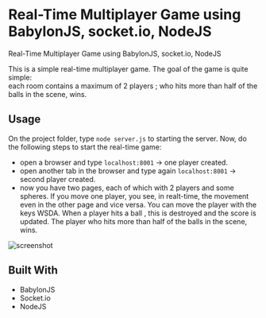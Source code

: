 # Real-Time Multiplayer Game using BabylonJS, socket.io, NodeJS
Real-Time Multiplayer Game using BabylonJS, socket.io, NodeJS      

This is a simple real-time multiplayer game. The goal of the game is quite simple:     
each room contains a maximum of 2 players ; who hits more than half of the balls in the scene, wins.

## Usage
On the project folder, type `node server.js` to starting the server.
Now, do the following steps to start the real-time game:
- open a browser and type `localhost:8001` -> one player created.
- open another tab in the browser and type again `localhost:8001` -> second player created.
- now you have two pages, each of which with 2 players and some spheres. If you move one player, you see, in realt-time, the movement even in the other page and vice versa. You can move the player with the keys WSDA.
When a player hits a ball , this is destroyed and the score is updated. The player who hits more than half of the balls in the scene, wins.

![screenshot](/screenpnshot.PNG "A simple screen showing the scene with the 2 players")

## Built With

* BabylonJS
* Socket.io
* NodeJS



